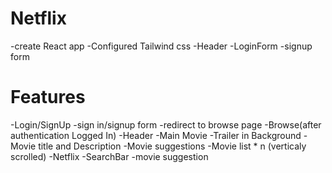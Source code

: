 # Netflix

-create React app
-Configured Tailwind css
-Header
-LoginForm
-signup form


# Features
-Login/SignUp
   -sign in/signup form
   -redirect to browse page
-Browse(after authentication Logged In)
   -Header
   -Main Movie
      -Trailer in Background
      -Movie title and Description
      -Movie suggestions
          -Movie list * n (verticaly scrolled)
-Netflix
    -SearchBar
    -movie suggestion     
